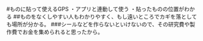 #ものに貼って使えるGPS ・アプリと連動して使う ・貼ったものの位置がわかる
##ものをなくしやすい人もわかりやすく、もし遠いところでカギを落としても場所が分かる。
###シールなどを作らないといけないので、その研究費や製作費でお金を集められると思ったから。

